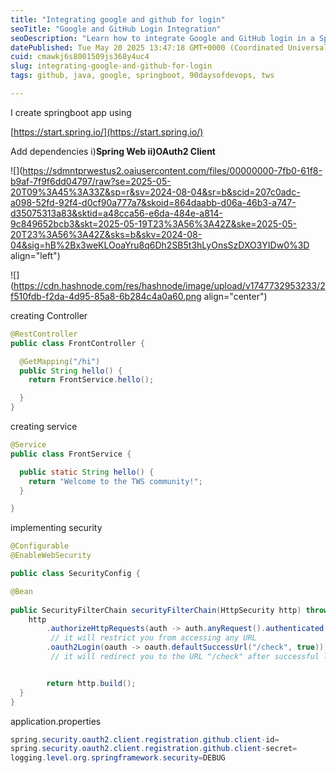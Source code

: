 ```yaml
---
title: "Integrating google and github for login"
seoTitle: "Google and GitHub Login Integration"
seoDescription: "Learn how to integrate Google and GitHub login in a Spring Boot application using OAuth2 Client"
datePublished: Tue May 20 2025 13:47:18 GMT+0000 (Coordinated Universal Time)
cuid: cmawkj6s8001509js368y4uc4
slug: integrating-google-and-github-for-login
tags: github, java, google, springboot, 90daysofdevops, tws

---
```


I create springboot app using

[https://start.spring.io/](https://start.spring.io/)

Add dependencies i)**Spring Web ii)OAuth2 Client**

![](https://sdmntprwestus2.oaiusercontent.com/files/00000000-7fb0-61f8-b9af-7f9f6dd04797/raw?se=2025-05-20T09%3A45%3A33Z&sp=r&sv=2024-08-04&sr=b&scid=207c0adc-a098-52fd-92f4-d0cf90a777a7&skoid=864daabb-d06a-46b3-a747-d35075313a83&sktid=a48cca56-e6da-484e-a814-9c849652bcb3&skt=2025-05-19T23%3A56%3A42Z&ske=2025-05-20T23%3A56%3A42Z&sks=b&skv=2024-08-04&sig=hB%2Bx3weKLOoaYru8q6Dh2SB5t3hLyOnsSzDXO3YIDw0%3D align="left")

![](https://cdn.hashnode.com/res/hashnode/image/upload/v1747732953233/2f510fdb-f2da-4d95-85a8-6b284c4a0a60.png align="center")

creating Controller

```java
@RestController
public class FrontController {

  @GetMapping("/hi")
  public String hello() {
    return FrontService.hello();

  }
}
```

creating service

```java
@Service
public class FrontService {

  public static String hello() {
    return "Welcome to the TWS community!";
  }

}
```

implementing security

```java
@Configurable
@EnableWebSecurity

public class SecurityConfig {

@Bean
  
public SecurityFilterChain securityFilterChain(HttpSecurity http) throws Exception {
    http
        .authorizeHttpRequests(auth -> auth.anyRequest().authenticated())
         // it will restrict you from accessing any URL
        .oauth2Login(oauth -> oauth.defaultSuccessUrl("/check", true));
         // it will redirect you to the URL "/check" after successful login


        return http.build();
  }
}
```

application.properties

```java
spring.security.oauth2.client.registration.github.client-id=
spring.security.oauth2.client.registration.github.client-secret=
logging.level.org.springframework.security=DEBUG
```